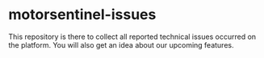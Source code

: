 # motorsentinel-issues
This repository is there to collect all reported technical issues occurred on the platform. You will also get an idea about our upcoming features.
